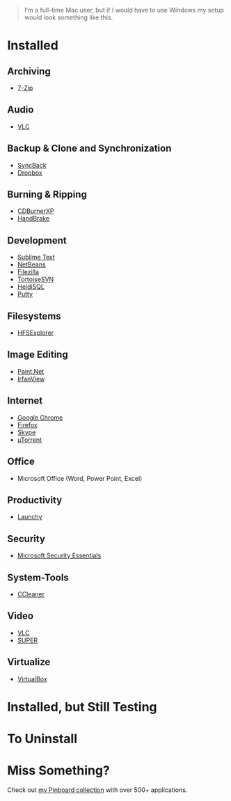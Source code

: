 > I‘m a full-time Mac user, but if I would have to use Windows my setup would look something like this.


# Installed

## Archiving

* [7-Zip](http://www.7-zip.org/)

## Audio

* [VLC](http://www.videolan.org/vlc/)

## Backup & Clone and Synchronization

* [SyncBack](http://www.2brightsparks.com/syncback/syncback-hub.html)
* [Dropbox](https://www.dropbox.com/)

## Burning & Ripping

* [CDBurnerXP](http://cdburnerxp.se/)
* [HandBrake](http://handbrake.fr/downloads.php)

## Development

* [Sublime Text](http://www.sublimetext.com)
* [NetBeans](http://www.netbeans.org/)
* [Filezilla](http://www.filezilla.de/)
* [TortoiseSVN](http://tortoisesvn.net/)
* [HeidiSQL](http://www.heidisql.com/)
* [Putty](http://www.chiark.greenend.org.uk/~sgtatham/putty/download.html)

## Filesystems

* [HFSExplorer](http://hem.bredband.net/catacombae/hfsx.html)

## Image Editing

* [Paint.Net](http://www.getpaint.net/)
* [IrfanView](http://www.irfanview.com/)

## Internet

* [Google Chrome](https://www.google.com/intl/en/chrome/browser/)
* [Firefox](http://www.mozilla-europe.org/en/firefox/)
* [Skype](http://www.skype.com/)
* [µTorrent](http://www.utorrent.com/)

## Office

* Microsoft Office (Word, Power Point, Excel)

## Productivity

* [Launchy](http://www.launchy.net/)

## Security

* [Microsoft Security Essentials](http://www.microsoft.com/security_essentials/)

## System-Tools

* [CCleaner](http://www.piriform.com/ccleaner)

## Video

* [VLC](http://www.videolan.org/vlc/)
* [SUPER](http://www.erightsoft.com/SUPER.html)

## Virtualize

* [VirtualBox](http://www.virtualbox.org/)


# Installed, but Still Testing 


# To Uninstall


# Miss Something?

Check out [my Pinboard collection](https://pinboard.in/u:michaelx/t:windows/t:application/) with over 500+ applications.
